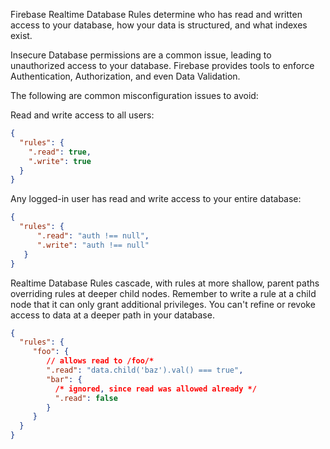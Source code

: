 Firebase Realtime Database Rules determine who has read and written access to your database, how your data is structured,
and what indexes exist.

Insecure Database permissions are a common issue, leading to unauthorized access to your database. Firebase
provides tools to enforce Authentication, Authorization, and even Data Validation.

The following are common misconfiguration issues to avoid:

Read and write access to all users:

```json
{
  "rules": {
    ".read": true,
    ".write": true
  }
}
```

Any logged-in user has read and write access to your entire database:

```json
{
  "rules": {
      ".read": "auth !== null",
      ".write": "auth !== null"
   }
}
```

Realtime Database Rules cascade, with rules at more shallow, parent paths overriding rules at deeper child nodes.
Remember to write a rule at a child node that it can only grant additional privileges. You can't refine or
revoke access to data at a deeper path in your database.

```json
{
  "rules": {
     "foo": {
        // allows read to /foo/*
        ".read": "data.child('baz').val() === true",
        "bar": {
          /* ignored, since read was allowed already */
          ".read": false
        }
     }
  }
}
```
